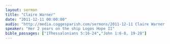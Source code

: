 ```yaml
---
layout: sermon
title: "Claire Warner"
date: "2011-12-11 00:00:00"
audio: "http://media.coggesparish.com/sermons/2011-12-11 Claire Warner.mp3"
speaker: "Her 2 years on the ship Logos Hope II"
bible_passages: ["1Thessalonians 5:16-24","John 1:6-8, 19-28"]
---
```

